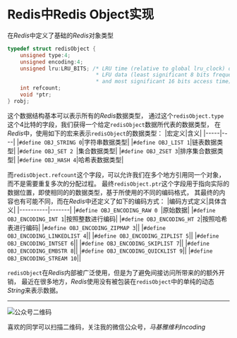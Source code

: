 # Redis中Redis Object实现

在*Redis*中定义了基础的*Redis*对象类型
```c
typedef struct redisObject {
    unsigned type:4;
    unsigned encoding:4;
    unsigned lru:LRU_BITS; /* LRU time (relative to global lru_clock) or
                            * LFU data (least significant 8 bits frequency
                            * and most significant 16 bits access time). */
    int refcount;
    void *ptr;
} robj;
```
这个数据结构基本可以表示所有的*Redis*数据类型，
通过这个`redisObject.type`这个4比特的字段，我们获得一个给定`redisObject`数据所代表的数据类型，
在*Redis*中，使用如下的宏来表示`redisObject`的数据类型：
|宏定义|含义|
|-----|----|
|`#define OBJ_STRING 0`|字符串数据类型|
|`#define OBJ_LIST 1`|链表数据类型|
|`#define OBJ_SET 2 `|集合数据类型|
|`#define OBJ_ZSET 3`|排序集合数据类型|
|`#define OBJ_HASH 4`|哈希表数据类型|

而`redisObject.refcount`这个字段，可以允许我们在多个地方引用同一个对象，而不是需要重复多次的分配过程。
最终`redisObject.ptr`这个字段用于指向实际的数据位置，即使相同的的数据类型，基于所使用的不同的编码格式，
其最终的内容也有可能不同，而在*Redis*中还定义了如下的编码方式：
|编码方式定义|具体含义|
|----------|-------|
|`#define OBJ_ENCODING_RAW 0 `|原始数据|
|`#define OBJ_ENCODING_INT 1`|按照整数进行编码|
|`#define OBJ_ENCODING_HT 2`|按照哈希表进行编码|
|`#define OBJ_ENCODING_ZIPMAP 3`||
|`#define OBJ_ENCODING_LINKEDLIST 4`||
|`#define OBJ_ENCODING_ZIPLIST 5`||
|`#define OBJ_ENCODING_INTSET 6`||
|`#define OBJ_ENCODING_SKIPLIST 7`||
|`#define OBJ_ENCODING_EMBSTR 8`||
|`#define OBJ_ENCODING_QUICKLIST 9`||
|`#define OBJ_ENCODING_STREAM 10`||

`redisObject`在*Redis*内部被广泛使用，但是为了避免间接访问所带来的的额外开销，
最近在很多地方，*Redis*使用没有被包装在`redisObject`中的单纯的动态*String*来表示数据。


***
![公众号二维码](https://machiavelli-1301806039.cos.ap-beijing.myqcloud.com/qrcode_for_gh_836beef2355a_344.jpg)

喜欢的同学可以扫描二维码，关注我的微信公众号，*马基雅维利incoding*